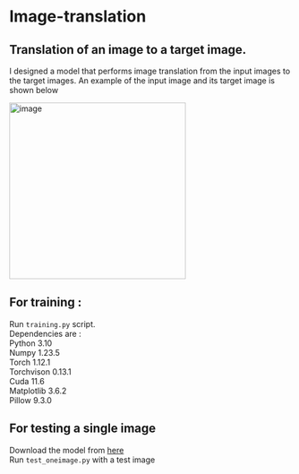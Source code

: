 # Image-translation
## Translation of an image to a target image.


I designed a model that performs image translation from the input images to the target images. An example of the input image and its target image is shown below

<img width="315" alt="image" src="https://user-images.githubusercontent.com/31028574/205399535-8c5e6e2e-a315-4d8d-a384-1c3038b1921b.png">

## For training : 
Run  ``` training.py ``` script. <br /> 
Dependencies are : <br />
Python 3.10 <br />
Numpy 1.23.5 <br />
Torch 1.12.1 <br />
Torchvison 0.13.1 <br />
Cuda 11.6 <br />
Matplotlib 3.6.2 <br />
Pillow 9.3.0 <br />

## For testing a single image 
Download the model from [here](https://tuni-my.sharepoint.com/:u:/g/personal/sheyda_ghanbaralizadehbahnemiri_tuni_fi/EefhTnBnXmlPgWGjU9seFfkBArrboa-Zocw9v7xqPnRsAQ?e=WNf0AO) <br />
Run  ``` test_oneimage.py ``` with a test image




